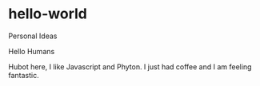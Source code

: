 # hello-world
Personal Ideas


Hello Humans

Hubot here, I like Javascript and Phyton. I just had coffee and I am feeling fantastic.
